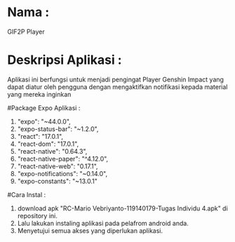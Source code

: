 # Nama : 
GIF2P Player

# Deskripsi Aplikasi : 
Aplikasi ini berfungsi untuk menjadi pengingat Player Genshin Impact yang dapat diatur oleh pengguna
dengan mengaktifkan notifikasi kepada material yang mereka inginkan

#Package Expo Aplikasi :
1. "expo": "~44.0.0",
2. "expo-status-bar": "~1.2.0",
3. "react": "17.0.1",
4. "react-dom": "17.0.1",
5. "react-native": "0.64.3",
6. "react-native-paper": "^4.12.0",
7. "react-native-web": "0.17.1",
8. "expo-notifications": "~0.14.0",
9. "expo-constants": "~13.0.1"

#Cara Instal : 
1. download apk "RC-Mario Vebriyanto-119140179-Tugas Individu 4.apk" di repository ini.
2. Lalu lakukan instaling aplikasi pada pelafrom android anda.
3. Menyetujui semua akses yang diperlukan aplikasi.
